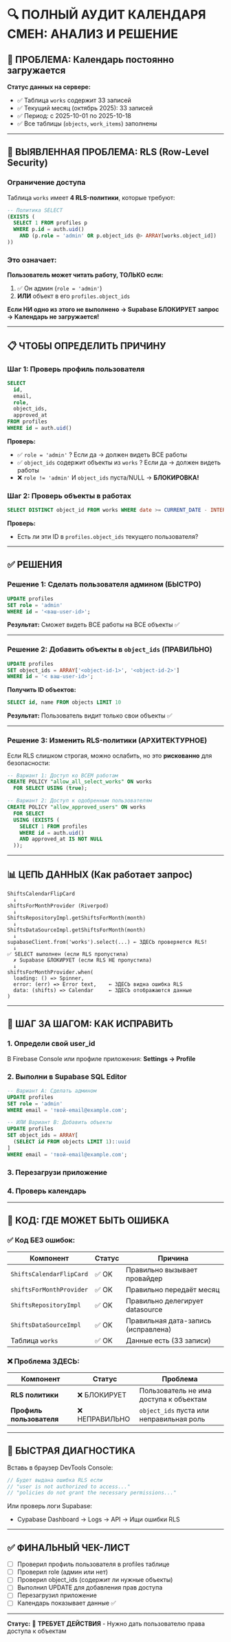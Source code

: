 # 🔍 ПОЛНЫЙ АУДИТ КАЛЕНДАРЯ СМЕН: АНАЛИЗ И РЕШЕНИЕ

## 🎯 ПРОБЛЕМА: Календарь постоянно загружается

**Статус данных на сервере:**
- ✅ Таблица `works` содержит 33 записей
- ✅ Текущий месяц (октябрь 2025): 33 записей
- ✅ Период: с 2025-10-01 по 2025-10-18
- ✅ Все таблицы (`objects`, `work_items`) заполнены

---

## 🔐 ВЫЯВЛЕННАЯ ПРОБЛЕМА: RLS (Row-Level Security)

### Ограничение доступа

Таблица `works` имеет **4 RLS-политики**, которые требуют:

```sql
-- Политика SELECT
(EXISTS (
  SELECT 1 FROM profiles p
  WHERE p.id = auth.uid() 
    AND (p.role = 'admin' OR p.object_ids @> ARRAY[works.object_id])
))
```

### Это означает:

**Пользователь может читать работу, ТОЛЬКО если:**
1. ✅ Он админ (`role = 'admin'`)
2. **ИЛИ** объект в его `profiles.object_ids`

**Если НИ одно из этого не выполнено → Supabase БЛОКИРУЕТ запрос → Календарь не загружается!**

---

## 📋 ЧТОБЫ ОПРЕДЕЛИТЬ ПРИЧИНУ

### Шаг 1: Проверь профиль пользователя

```sql
SELECT 
  id,
  email,
  role,
  object_ids,
  approved_at
FROM profiles
WHERE id = auth.uid()
```

**Проверь:**
- ✅ `role = 'admin'` ? Если да → должен видеть ВСЕ работы
- ✅ `object_ids` содержит объекты из `works` ? Если да → должен видеть работы
- ❌ `role != 'admin'` И `object_ids` пуста/NULL → **БЛОКИРОВКА!**

### Шаг 2: Проверь объекты в работах

```sql
SELECT DISTINCT object_id FROM works WHERE date >= CURRENT_DATE - INTERVAL '30 days'
```

**Проверь:**
- Есть ли эти ID в `profiles.object_ids` текущего пользователя?

---

## ✅ РЕШЕНИЯ

### Решение 1: Сделать пользователя админом (БЫСТРО)

```sql
UPDATE profiles
SET role = 'admin'
WHERE id = '<ваш-user-id>';
```

**Результат:** Сможет видеть ВСЕ работы на ВСЕ объекты ✅

---

### Решение 2: Добавить объекты в `object_ids` (ПРАВИЛЬНО)

```sql
UPDATE profiles
SET object_ids = ARRAY['<object-id-1>', '<object-id-2>']
WHERE id = '< ваш-user-id>';
```

**Получить ID объектов:**
```sql
SELECT id, name FROM objects LIMIT 10
```

**Результат:** Пользователь видит только свои объекты ✅

---

### Решение 3: Изменить RLS-политики (АРХИТЕКТУРНОЕ)

Если RLS слишком строгая, можно ослабить, но это **рискованно** для безопасности:

```sql
-- Вариант 1: Доступ ко ВСЕМ работам
CREATE POLICY "allow_all_select_works" ON works
  FOR SELECT USING (true);

-- Вариант 2: Доступ к одобренным пользователям
CREATE POLICY "allow_approved_users" ON works
  FOR SELECT
  USING (EXISTS (
    SELECT 1 FROM profiles
    WHERE id = auth.uid()
    AND approved_at IS NOT NULL
  ));
```

---

## 📊 ЦЕПЬ ДАННЫХ (Как работает запрос)

```
ShiftsCalendarFlipCard
  ↓
shiftsForMonthProvider (Riverpod)
  ↓
ShiftsRepositoryImpl.getShiftsForMonth(month)
  ↓
ShiftsDataSourceImpl.getShiftsForMonth(month)
  ↓
supabaseClient.from('works').select(...) ← ЗДЕСЬ проверяется RLS!
  ↓
✅ SELECT выполнен (если RLS пропустила)
  ✗ Supabase БЛОКИРУЕТ (если RLS НЕ пропустила)
  ↓
shiftsForMonthProvider.when(
  loading: () => Spinner,
  error: (err) => Error text,    ← ЗДЕСЬ видна ошибка RLS
  data: (shifts) => Calendar     ← ЗДЕСЬ отображаются данные
)
```

---

## 🔧 ШАГ ЗА ШАГОМ: КАК ИСПРАВИТЬ

### 1. Определи свой user_id

В Firebase Console или профиле приложения: **Settings → Profile**

### 2. Выполни в Supabase SQL Editor

```sql
-- Вариант A: Сделать админом
UPDATE profiles
SET role = 'admin'
WHERE email = 'твой-email@example.com';

-- ИЛИ Вариант B: Добавить объекты
UPDATE profiles
SET object_ids = ARRAY[
  (SELECT id FROM objects LIMIT 1)::uuid
]
WHERE email = 'твой-email@example.com';
```

### 3. Перезагрузи приложение

### 4. Проверь календарь

---

## 🐛 КОД: ГДЕ МОЖЕТ БЫТЬ ОШИБКА

### ✅ Код БЕЗ ошибок:

| Компонент | Статус | Причина |
|-----------|--------|---------|
| `ShiftsCalendarFlipCard` | ✅ OK | Правильно вызывает провайдер |
| `shiftsForMonthProvider` | ✅ OK | Правильно передаёт месяц |
| `ShiftsRepositoryImpl` | ✅ OK | Правильно делегирует datasource |
| `ShiftsDataSourceImpl` | ✅ OK | Правильная дата-запись (исправлена) |
| Таблица `works` | ✅ OK | Данные есть (33 записи) |

### ❌ Проблема ЗДЕСЬ:

| Компонент | Статус | Проблема |
|-----------|--------|----------|
| **RLS политики** | ❌ БЛОКИРУЕТ | Пользователь не има доступа к объектам |
| **Профиль пользователя** | ❌ НЕПРАВИЛЬНО | `object_ids` пуста или неправильная роль |

---

## 📝 БЫСТРАЯ ДИАГНОСТИКА

Вставь в браузер DevTools Console:

```javascript
// Будет выдана ошибка RLS если
// "user is not authorized to access..."
// "policies do not grant the necessary permissions..."
```

Или проверь логи Supabase:
- Суpabase Dashboard → Logs → API → Ищи ошибки RLS

---

## ✅ ФИНАЛЬНЫЙ ЧЕК-ЛИСТ

- [ ] Проверил профиль пользователя в profiles таблице
- [ ] Проверил role (админ или нет)
- [ ] Проверил object_ids (содержит ли нужные объекты)
- [ ] Выполнил UPDATE для добавления прав доступа
- [ ] Перезагрузил приложение
- [ ] Календарь показывает данные ✅

---

**Статус:** 🔴 **ТРЕБУЕТ ДЕЙСТВИЯ** - Нужно дать пользователю права доступа к объектам
